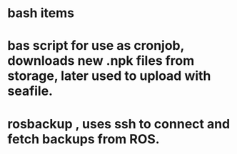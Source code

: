 # bash items
# bas script for use as cronjob, downloads new .npk files from storage, later used to upload with seafile. 
# rosbackup , uses ssh to connect and fetch backups from ROS.